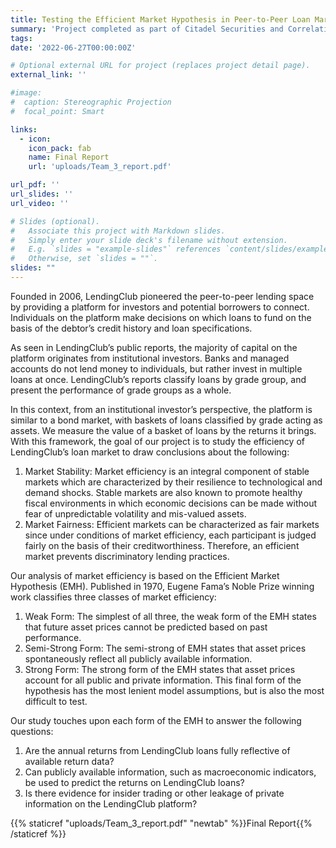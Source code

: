 ```yaml
---
title: Testing the Efficient Market Hypothesis in Peer-to-Peer Loan Markets
summary: 'Project completed as part of Citadel Securities and Correlation One's Summer Data Open 2022'
tags:
date: '2022-06-27T00:00:00Z'

# Optional external URL for project (replaces project detail page).
external_link: ''

#image: 
#  caption: Stereographic Projection
#  focal_point: Smart

links:
  - icon: 
    icon_pack: fab
    name: Final Report
    url: 'uploads/Team_3_report.pdf'

url_pdf: ''
url_slides: ''
url_video: ''

# Slides (optional).
#   Associate this project with Markdown slides.
#   Simply enter your slide deck's filename without extension.
#   E.g. `slides = "example-slides"` references `content/slides/example-slides.md`.
#   Otherwise, set `slides = ""`.
slides: ""
---
```


Founded in 2006, LendingClub pioneered the peer-to-peer lending space by providing a platform for investors
and potential borrowers to connect. Individuals on the platform make decisions on which loans to fund on the
basis of the debtor’s credit history and loan specifications.

As seen in LendingClub’s public reports, the majority of capital on the platform originates from institutional
investors. Banks and managed accounts do not lend money to individuals, but rather invest in multiple loans
at once. LendingClub’s reports classify loans by grade group, and present the performance of grade groups as
a whole.

In this context, from an institutional investor’s perspective, the platform is similar to a bond market, with
baskets of loans classified by grade acting as assets. We measure the value of a basket of loans by the returns it
brings. With this framework, the goal of our project is to study the efficiency of LendingClub’s loan market to
draw conclusions about the following:
  1. Market Stability: Market efficiency is an integral component of stable markets which are characterized
by their resilience to technological and demand shocks. Stable markets are also known to promote healthy
fiscal environments in which economic decisions can be made without fear of unpredictable volatility and
mis-valued assets.
  2. Market Fairness: Efficient markets can be characterized as fair markets since under conditions of market
efficiency, each participant is judged fairly on the basis of their creditworthiness. Therefore, an efficient
market prevents discriminatory lending practices.

Our analysis of market efficiency is based on the Efficient Market Hypothesis (EMH). Published in 1970, Eugene
Fama’s Noble Prize winning work classifies three classes of market efficiency:
  1. Weak Form: The simplest of all three, the weak form of the EMH states that future asset prices cannot be
predicted based on past performance.
  2. Semi-Strong Form: The semi-strong of EMH states that asset prices spontaneously reflect all publicly
available information.
  3. Strong Form: The strong form of the EMH states that asset prices account for all public and private
information. This final form of the hypothesis has the most lenient model assumptions, but is also the
most difficult to test.

Our study touches upon each form of the EMH to answer the following questions:

  1. Are the annual returns from LendingClub loans fully reflective of available return data?
  2. Can publicly available information, such as macroeconomic indicators, be used to predict the returns on
LendingClub loans?
  3. Is there evidence for insider trading or other leakage of private information on the LendingClub platform?



{{% staticref "uploads/Team_3_report.pdf" "newtab" %}}Final Report{{% /staticref %}}